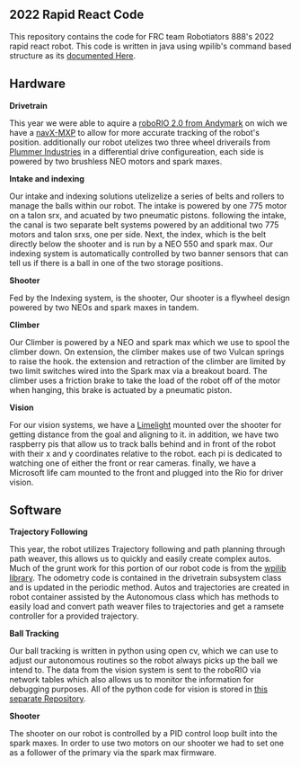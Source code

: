 ## 2022 Rapid React Code
This repository contains the code for  FRC team Robotiators 888's 2022 rapid react robot. This code is written in java using wpilib's command based structure as its [documented Here](https://docs.wpilib.org/en/stable/index.html). 

## Hardware

**Drivetrain**

This year we were able to aquire a [roboRIO 2.0 from Andymark](https://www.andymark.com/products/ni-roborio-2) on wich we have a [navX-MXP](https://pdocs.kauailabs.com/navx-mxp/) to allow for more accurate tracking of the robot's position. additionally our robot utelizes two three wheel driverails from [Plummer Industries](https://plummerindustries.com/) in a differential drive configureation, each side is powered by two brushless NEO motors and spark maxes. 


**Intake and indexing**

Our intake and indexing solutions utelizelize a series of belts and rollers to manage the balls within our robot. The intake is powered by one 775 motor on a talon srx, and acuated by two pneumatic pistons. following the intake, the canal is two separate belt systems powered by an additional two 775 motors and talon srxs, one per side.  Next, the index, which is the belt directly below the shooter and is run by a NEO 550 and spark max. Our indexing system is automatically controlled by two banner sensors that can tell us if there is a ball in one of the two storage positions. 


**Shooter**

Fed by the Indexing system, is the shooter, Our shooter is a flywheel design powered by two NEOs and spark maxes in tandem.


**Climber**

Our Climber is powered by a NEO and spark max which we use to spool the climber down. On extension, the climber makes use of two Vulcan springs to raise the hook. the extension and retraction of the climber are limited by two limit switches wired into the Spark max via a breakout board. The climber uses a friction brake to take the load of the robot off of the motor when hanging, this brake is actuated by a pneumatic piston. 


**Vision**

For our vision systems, we have a [Limelight](https://limelightvision.io/) mounted over the shooter for getting distance from the goal and aligning to it. in addition, we have two raspberry pis that allow us to track balls behind and in front of the robot with their x and y coordinates relative to the robot. each pi is dedicated to watching one of either the front or rear cameras. finally, we have a Microsoft life cam mounted to the front and plugged into the Rio for driver vision.

## Software
**Trajectory Following**

This year, the robot utilizes Trajectory following and path planning through path weaver, this allows us to quickly and easily create complex autos. Much of the grunt work for this portion of our robot code is from the [wpilib library](https://docs.wpilib.org/en/stable/docs/software/pathplanning/index.html). The odometry code is contained in the drivetrain subsystem class and is updated in the periodic method. Autos and trajectories are created in robot container assisted by the Autonomous class which has methods to easily load and convert path weaver files to trajectories and get a ramsete controller for a provided trajectory. 


**Ball Tracking**

Our ball tracking is written in python using open cv, which we can use to adjust our autonomous routines so the robot always picks up the ball we intend to. The data from the vision system is sent to the roboRIO via network tables which also allows us to monitor the information for debugging purposes. All of the python code for vision is stored in [this separate Repository](https://github.com/Robotiators-888/2022CoprocessorVision).


**Shooter**

The shooter on our robot is controlled by a PID control loop built into the spark maxes. In order to use two motors on our shooter we had to set one as a follower of the primary via the spark max firmware.

